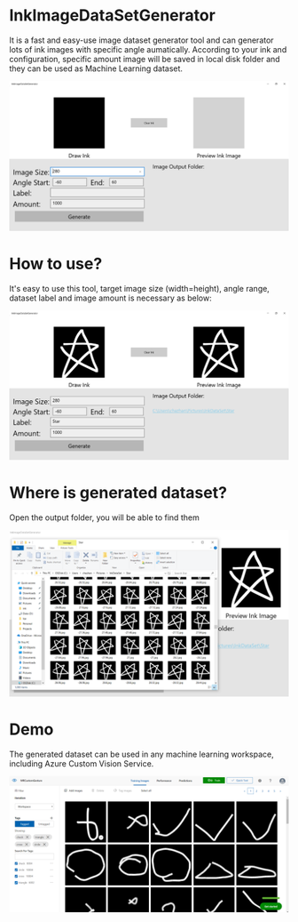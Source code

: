 # InkImageDataSetGenerator

It is a fast and easy-use image dataset generator tool and can generator lots of ink images with specific angle aumatically. According to your ink and configuration, specific amount image will be saved in local disk folder and they can be used as Machine Learning dataset.


![app](https://github.com/ChangweiZhang/InkImageDataSetGenerator/blob/master/snapshot/app.png?raw=true)


# How to use?

It's easy to use this tool, target image size (width=height), angle range, dataset label and image amount is necessary as below:

![use](https://github.com/ChangweiZhang/InkImageDataSetGenerator/blob/master/snapshot/generator.png?raw=true)

# Where is generated dataset?

Open the output folder, you will be able to find them

![result](https://github.com/ChangweiZhang/InkImageDataSetGenerator/blob/master/snapshot/result.png?raw=true)

# Demo

The generated dataset can be used in any machine learning workspace, including Azure Custom Vision Service.

![Azure Custom Vision](https://github.com/ChangweiZhang/InkImageDataSetGenerator/blob/master/snapshot/customvision.png?raw=true)
